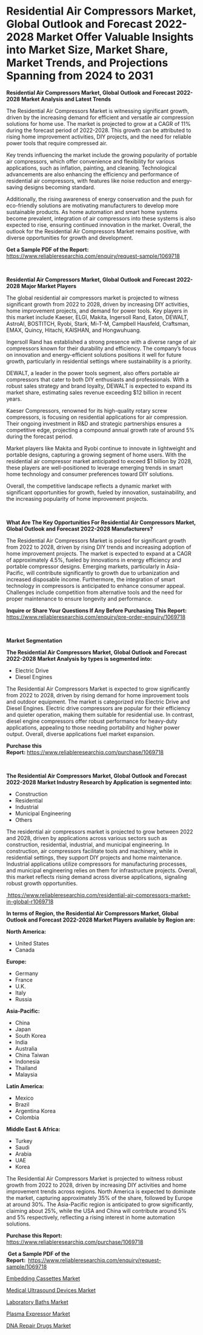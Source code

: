 <p><h1>Residential Air Compressors Market, Global Outlook and Forecast 2022-2028 Market Offer Valuable Insights into Market Size, Market Share, Market Trends, and Projections Spanning from 2024 to 2031</h1></p><p><strong>Residential Air Compressors Market, Global Outlook and Forecast 2022-2028 Market Analysis and Latest Trends</strong></p>
<p><p>The Residential Air Compressors Market is witnessing significant growth, driven by the increasing demand for efficient and versatile air compression solutions for home use. The market is projected to grow at a CAGR of 11% during the forecast period of 2022-2028. This growth can be attributed to rising home improvement activities, DIY projects, and the need for reliable power tools that require compressed air.</p><p>Key trends influencing the market include the growing popularity of portable air compressors, which offer convenience and flexibility for various applications, such as inflation, painting, and cleaning. Technological advancements are also enhancing the efficiency and performance of residential air compressors, with features like noise reduction and energy-saving designs becoming standard.</p><p>Additionally, the rising awareness of energy conservation and the push for eco-friendly solutions are motivating manufacturers to develop more sustainable products. As home automation and smart home systems become prevalent, integration of air compressors into these systems is also expected to rise, ensuring continued innovation in the market. Overall, the outlook for the Residential Air Compressors Market remains positive, with diverse opportunities for growth and development.</p></p>
<p><strong>Get a Sample PDF of the Report:&nbsp;</strong> <a href="https://www.reliableresearchiq.com/enquiry/request-sample/1069718">https://www.reliableresearchiq.com/enquiry/request-sample/1069718</a></p>
<p>&nbsp;</p>
<p><strong>Residential Air Compressors Market, Global Outlook and Forecast 2022-2028 Major Market Players</strong></p>
<p><p>The global residential air compressors market is projected to witness significant growth from 2022 to 2028, driven by increasing DIY activities, home improvement projects, and demand for power tools. Key players in this market include Kaeser, ELGI, Makita, Ingersoll Rand, Eaton, DEWALT, AstroAI, BOSTITCH, Ryobi, Stark, Mi-T-M, Campbell Hausfeld, Craftsman, EMAX, Quincy, Hitachi, KAISHAN, and Hongwuhuang.</p><p>Ingersoll Rand has established a strong presence with a diverse range of air compressors known for their durability and efficiency. The company’s focus on innovation and energy-efficient solutions positions it well for future growth, particularly in residential settings where sustainability is a priority.</p><p>DEWALT, a leader in the power tools segment, also offers portable air compressors that cater to both DIY enthusiasts and professionals. With a robust sales strategy and brand loyalty, DEWALT is expected to expand its market share, estimating sales revenue exceeding $12 billion in recent years.</p><p>Kaeser Compressors, renowned for its high-quality rotary screw compressors, is focusing on residential applications for air compression. Their ongoing investment in R&D and strategic partnerships ensures a competitive edge, projecting a compound annual growth rate of around 5% during the forecast period.</p><p>Market players like Makita and Ryobi continue to innovate in lightweight and portable designs, capturing a growing segment of home users. With the residential air compressor market anticipated to exceed $1 billion by 2028, these players are well-positioned to leverage emerging trends in smart home technology and consumer preferences toward DIY solutions.</p><p>Overall, the competitive landscape reflects a dynamic market with significant opportunities for growth, fueled by innovation, sustainability, and the increasing popularity of home improvement projects.</p></p>
<p>&nbsp;</p>
<p><strong>What Are The Key Opportunities For Residential Air Compressors Market, Global Outlook and Forecast 2022-2028 Manufacturers?</strong></p>
<p><p>The Residential Air Compressors Market is poised for significant growth from 2022 to 2028, driven by rising DIY trends and increasing adoption of home improvement projects. The market is expected to expand at a CAGR of approximately 4.5%, fueled by innovations in energy efficiency and portable compressor designs. Emerging markets, particularly in Asia-Pacific, will contribute significantly to growth due to urbanization and increased disposable income. Furthermore, the integration of smart technology in compressors is anticipated to enhance consumer appeal. Challenges include competition from alternative tools and the need for proper maintenance to ensure longevity and performance.</p></p>
<p><strong>Inquire or Share Your Questions If Any Before Purchasing This Report:</strong> <a href="https://www.reliableresearchiq.com/enquiry/pre-order-enquiry/1069718">https://www.reliableresearchiq.com/enquiry/pre-order-enquiry/1069718</a></p>
<p>&nbsp;</p>
<p><strong>Market Segmentation</strong></p>
<p><strong>The Residential Air Compressors Market, Global Outlook and Forecast 2022-2028 Market Analysis by types is segmented into:</strong></p>
<p><ul><li>Electric Drive</li><li>Diesel Engines</li></ul></p>
<p><p>The Residential Air Compressors Market is expected to grow significantly from 2022 to 2028, driven by rising demand for home improvement tools and outdoor equipment. The market is categorized into Electric Drive and Diesel Engines. Electric drive compressors are popular for their efficiency and quieter operation, making them suitable for residential use. In contrast, diesel engine compressors offer robust performance for heavy-duty applications, appealing to those needing portability and higher power output. Overall, diverse applications fuel market expansion.</p></p>
<p><strong>Purchase this Report:&nbsp;</strong><a href="https://www.reliableresearchiq.com/purchase/1069718">https://www.reliableresearchiq.com/purchase/1069718</a></p>
<p>&nbsp;</p>
<p><strong>The Residential Air Compressors Market, Global Outlook and Forecast 2022-2028 Market Industry Research by Application is segmented into:</strong></p>
<p><ul><li>Construction</li><li>Residential</li><li>Industrial</li><li>Municipal Engineering</li><li>Others</li></ul></p>
<p><p>The residential air compressors market is projected to grow between 2022 and 2028, driven by applications across various sectors such as construction, residential, industrial, and municipal engineering. In construction, air compressors facilitate tools and machinery, while in residential settings, they support DIY projects and home maintenance. Industrial applications utilize compressors for manufacturing processes, and municipal engineering relies on them for infrastructure projects. Overall, this market reflects rising demand across diverse applications, signaling robust growth opportunities.</p></p>
<p><a href="https://www.reliableresearchiq.com/residential-air-compressors-market-in-global-r1069718">&nbsp;https://www.reliableresearchiq.com/residential-air-compressors-market-in-global-r1069718</a></p>
<p><strong>In terms of Region, the Residential Air Compressors Market, Global Outlook and Forecast 2022-2028 Market Players available by Region are:</strong></p>
<p>
    <p> <strong> North America: </strong>
        <ul>
            <li>United States</li>
            <li>Canada</li>
        </ul>
        </p> 
    <p> <strong> Europe: </strong>
        <ul>
            <li>Germany</li>
            <li>France</li>
            <li>U.K.</li>
            <li>Italy</li>
            <li>Russia</li>
        </ul>
        </p> 
    <p> <strong> Asia-Pacific: </strong>
        <ul>
            <li>China</li>
            <li>Japan</li>
            <li>South Korea</li>
            <li>India</li>
            <li>Australia</li>
            <li>China Taiwan</li>
            <li>Indonesia</li>
            <li>Thailand</li>
            <li>Malaysia</li>
        </ul>
        </p> 
    <p> <strong> Latin America: </strong>
        <ul>
            <li>Mexico</li>
            <li>Brazil</li>
            <li>Argentina Korea</li>
            <li>Colombia</li>
        </ul>
        </p> 
    <p> <strong> Middle East & Africa: </strong>
        <ul>
            <li>Turkey</li>
            <li>Saudi</li>
            <li>Arabia</li>
            <li>UAE</li>
            <li>Korea</li>
        </ul>
    </p>
    </p>
<p><p>The Residential Air Compressors Market is projected to witness robust growth from 2022 to 2028, driven by increasing DIY activities and home improvement trends across regions. North America is expected to dominate the market, capturing approximately 35% of the share, followed by Europe at around 30%. The Asia-Pacific region is anticipated to grow significantly, claiming about 25%, while the USA and China will contribute around 5% and 5% respectively, reflecting a rising interest in home automation solutions.</p></p>
<p><strong>Purchase this Report: </strong><a href="https://www.reliableresearchiq.com/purchase/1069718">https://www.reliableresearchiq.com/purchase/1069718</a></p>
<p>&nbsp;<strong>Get a Sample PDF of the Report:&nbsp;&nbsp;</strong><a href="https://www.reliableresearchiq.com/enquiry/request-sample/1069718">https://www.reliableresearchiq.com/enquiry/request-sample/1069718</a></p>
<p><strong></strong></p>
<p><p><a href="https://www.linkedin.com/pulse/embedding-cassettes-market-share-new-trends-analysis-its-6bnve?trackingId=AgEU4hF8RcyL%2FIHssEkcfQ%3D%3D">Embedding Cassettes Market</a></p><p><a href="https://www.linkedin.com/pulse/medical-ultrasound-devices-market-share-new-trends-analysis-crume?trackingId=GT3Leyb2R92N3fYMK7K2DA%3D%3D">Medical Ultrasound Devices Market</a></p><p><a href="https://www.linkedin.com/pulse/global-laboratory-baths-market-sector2024-2031-metrics-strategic-txs4e?trackingId=n3ByL103RxK6BTL9RF8QUQ%3D%3D">Laboratory Baths Market</a></p><p><a href="https://www.linkedin.com/pulse/plasma-expressor-market-size-type-manual-expressorautomatic-qvr9e?trackingId=G1zPHyjPR%2BSeYjKKVZriqA%3D%3D">Plasma Expressor Market</a></p><p><a href="https://www.linkedin.com/pulse/dna-repair-drugs-market-share-new-trends-analysis-its-type-dkxee?trackingId=KC4251vQQIi22ucFW1heIg%3D%3D">DNA Repair Drugs Market</a></p></p>